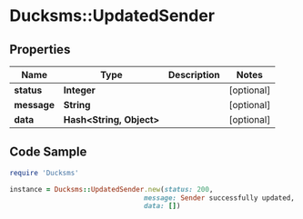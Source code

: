 # Ducksms::UpdatedSender

## Properties

Name | Type | Description | Notes
------------ | ------------- | ------------- | -------------
**status** | **Integer** |  | [optional] 
**message** | **String** |  | [optional] 
**data** | **Hash&lt;String, Object&gt;** |  | [optional] 

## Code Sample

```ruby
require 'Ducksms'

instance = Ducksms::UpdatedSender.new(status: 200,
                                 message: Sender successfully updated,
                                 data: [])
```


